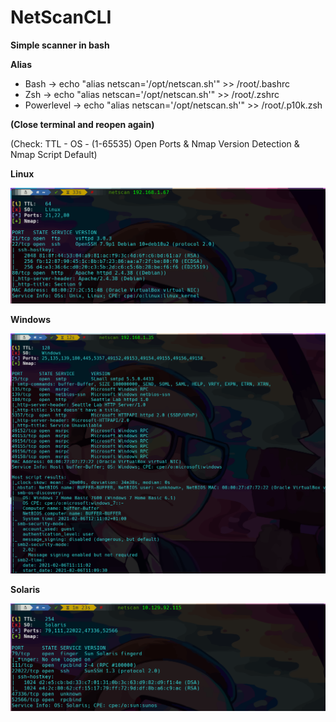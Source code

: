 # NetScanCLI

**Simple scanner in bash**

**Alias**

- Bash       -> echo "alias netscan='/opt/netscan.sh'" >> /root/.bashrc
- Zsh        -> echo "alias netscan='/opt/netscan.sh'" >> /root/.zshrc
- Powerlevel -> echo "alias netscan='/opt/netscan.sh'" >> /root/.p10k.zsh

**(Close terminal and reopen again)**

(Check: TTL - OS - (1-65535) Open Ports & Nmap Version Detection & Nmap Script Default)

**Linux**

![](/1.png)

**Windows**

![](/2.png)

**Solaris**

![](/3.png)
